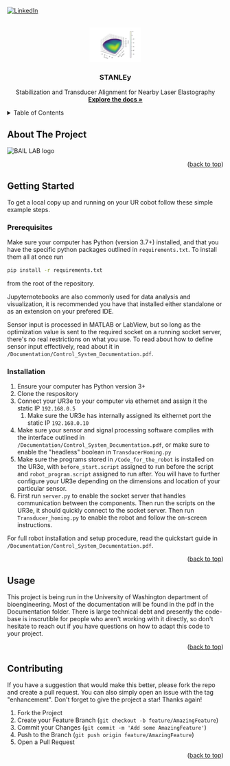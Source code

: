 <a name="readme-top"></a>

<!--
[![Contributors][contributors-shield]][contributors-url]
[![Forks][forks-shield]][forks-url]
[![Stargazers][stars-shield]][stars-url]
[![Issues][issues-shield]][issues-url]
[![MIT License][license-shield]][license-url]
-->
[![LinkedIn][linkedin-shield]][linkedin-url]


<!-- PROJECT LOGO -->
<br />
<div align="center">
  <a href="https://github.com/Benji-UW/COBOT-Transducer-Control-Code">
    <img src="Debugging Scripts/figures/fullscan_render_test_4.jpg" alt="Logo" width="120" height="80">
  </a>

<h3 align="center">STANLEy</h3>

  <p align="center">
    Stabilization and Transducer Alignment for Nearby Laser Elastography
    <br />
    <a href="https://github.com/Benji-UW/COBOT-Transducer-Control-Code"><strong>Explore the docs »</strong></a>
</div>



<!-- TABLE OF CONTENTS -->
<details>
  <summary>Table of Contents</summary>
  <ol>
    <li>
      <a href="#about-the-project">About The Project</a>
      <ul>
        <li><a href="#built-with">Built With</a></li>
      </ul>
    </li>
    <li>
      <a href="#getting-started">Getting Started</a>
      <ul>
        <li><a href="#prerequisites">Prerequisites</a></li>
        <li><a href="#installation">Installation</a></li>
      </ul>
    </li>
    <li><a href="#usage">Usage</a></li>
    <li><a href="#roadmap">Roadmap</a></li>
    <li><a href="#contributing">Contributing</a></li>
    <li><a href="#license">License</a></li>
    <li><a href="#contact">Contact</a></li>
    <li><a href="#acknowledgments">Acknowledgments</a></li>
  </ol>
</details>


<!-- ABOUT THE PROJECT -->
## About The Project
![BAIL LAB logo](http://depts.washington.edu/wangast/images/u336-15-crop-u123.png?crc=4107162486)
<p align="right">(<a href="#readme-top">back to top</a>)</p>

<!--

### Built With

* [![Next][Next.js]][Next-url]
* [![Python][Python]][Next-url]
* [![React][React.js]][React-url]
* [![Vue][Vue.js]][Vue-url]
* [![Angular][Angular.io]][Angular-url]
* [![Svelte][Svelte.dev]][Svelte-url]
* [![Laravel][Laravel.com]][Laravel-url]
* [![Bootstrap][Bootstrap.com]][Bootstrap-url]
* [![JQuery][JQuery.com]][JQuery-url]

<p align="right">(<a href="#readme-top">back to top</a>)</p>
-->


<!-- GETTING STARTED -->

## Getting Started

To get a local copy up and running on your UR cobot follow these simple example steps.

### Prerequisites
Make sure your computer has Python (version 3.7+) installed, and that you have the specific python packages outlined in `requirements.txt`. To install them all at once run
```sh
pip install -r requirements.txt
```
from the root of the repository.

Jupyternotebooks are also commonly used for data analysis and visualization, it is recommended you have that installed either standalone or as an extension on your prefered IDE.

Sensor input is processed in MATLAB or LabView, but so long as the optimization value is sent to the required socket on a running socket server, there's no real restrictions on what you use. To read about how to define sensor input effectively, read about it in `/Documentation/Control_System_Documentation.pdf`.

### Installation

1. Ensure your computer has Python version 3+
2. Clone the respository
3. Connect your UR3e to your computer via ethernet and assign it the static IP `192.168.0.5`
   1. Make sure the UR3e has internally assigned its eithernet port the static IP `192.168.0.10`
4. Make sure your sensor and signal processing software complies with the interface outlined in `/Documentation/Control_System_Documentation.pdf`, or make sure to enable the "headless" boolean in `TransducerHoming.py`
5. Make sure the programs stored in `/Code_for_the_robot` is installed on the UR3e, with `before_start.script` assigned to run before the script and `robot_program.script` assigned to run after. You will have to further configure your UR3e depending on the dimensions and location of your particular sensor.
6. First run `server.py` to enable the socket server that handles communication between the components. Then run the scripts on the UR3e, it should quickly connect to the socket server. Then run `Transducer_homing.py` to enable the robot and follow the on-screen instructions.

For full robot installation and setup procedure, read the quickstart guide in `/Documentation/Control_System_Documentation.pdf`.

<p align="right">(<a href="#readme-top">back to top</a>)</p>

<!-- USAGE EXAMPLES -->
## Usage

This project is being run in the University of Washington department of bioengineering. Most of the documentation will be found in the pdf in the Documentation folder. There is large technical debt and presently the code-base is inscrutible for people who aren't working with it directly, so don't hesitate to reach out if you have questions on how to adapt this code to your project.

<p align="right">(<a href="#readme-top">back to top</a>)</p>

<!-- CONTRIBUTING -->
## Contributing

If you have a suggestion that would make this better, please fork the repo and create a pull request. You can also simply open an issue with the tag "enhancement".
Don't forget to give the project a star! Thanks again!

1. Fork the Project
2. Create your Feature Branch (`git checkout -b feature/AmazingFeature`)
3. Commit your Changes (`git commit -m 'Add some AmazingFeature'`)
4. Push to the Branch (`git push origin feature/AmazingFeature`)
5. Open a Pull Request

<p align="right">(<a href="#readme-top">back to top</a>)</p>



<!-- LICENSE ## License

Distributed under the MIT License. See `LICENSE.txt` for more information.

<p align="right">(<a href="#readme-top">back to top</a>)</p>

-->


<!-- CONTACT ## Contact

Your Name - [@DELETE_ME](https://twitter.com/DELETE_ME) - DELETE_ME@DELETE_ME_client.com

Project Link: [https://github.com/Benji-UW/COBOT-Transducer-Control-Code](https://github.com/Benji-UW/COBOT-Transducer-Control-Code)

<p align="right">(<a href="#readme-top">back to top</a>)</p>
-->



<!-- ACKNOWLEDGMENTS 
## Acknowledgments

* []()
* []()
* []()

<p align="right">(<a href="#readme-top">back to top</a>)</p>

-->

<!-- MARKDOWN LINKS & IMAGES -->
<!-- https://www.markdownguide.org/basic-syntax/#reference-style-links -->
[contributors-shield]: https://img.shields.io/github/contributors/Benji-UW/COBOT-Transducer-Control-Code.svg?style=for-the-badge
[contributors-url]: https://github.com/Benji-UW/COBOT-Transducer-Control-Code/graphs/contributors
[forks-shield]: https://img.shields.io/github/forks/Benji-UW/COBOT-Transducer-Control-Code.svg?style=for-the-badge
[forks-url]: https://github.com/Benji-UW/COBOT-Transducer-Control-Code/network/members
[stars-shield]: https://img.shields.io/github/stars/Benji-UW/COBOT-Transducer-Control-Code.svg?style=for-the-badge
[stars-url]: https://github.com/Benji-UW/COBOT-Transducer-Control-Code/stargazers
[issues-shield]: https://img.shields.io/github/issues/Benji-UW/COBOT-Transducer-Control-Code.svg?style=for-the-badge
[issues-url]: https://github.com/Benji-UW/COBOT-Transducer-Control-Code/issues
[license-shield]: https://img.shields.io/github/license/Benji-UW/COBOT-Transducer-Control-Code.svg?style=for-the-badge
[license-url]: https://github.com/Benji-UW/COBOT-Transducer-Control-Code/blob/master/LICENSE.txt
[linkedin-shield]: https://img.shields.io/badge/-LinkedIn-black.svg?style=for-the-badge&logo=linkedin&colorB=555
[linkedin-url]: https://linkedin.com/in/benji-anderson
[lab-screenshot]: http://depts.washington.edu/wangast/images/u336-15-crop-u123.png?crc=4107162486
[Next.js]: https://img.shields.io/badge/next.js-000000?style=for-the-badge&logo=nextdotjs&logoColor=white
[Next-url]: https://nextjs.org/
[Python]: https://www.python.org/
[React.js]: https://img.shields.io/badge/React-20232A?style=for-the-badge&logo=react&logoColor=61DAFB
[React-url]: https://reactjs.org/
[Vue.js]: https://img.shields.io/badge/Vue.js-35495E?style=for-the-badge&logo=vuedotjs&logoColor=4FC08D
[Vue-url]: https://vuejs.org/
[Angular.io]: https://img.shields.io/badge/Angular-DD0031?style=for-the-badge&logo=angular&logoColor=white
[Angular-url]: https://angular.io/
[Svelte.dev]: https://img.shields.io/badge/Svelte-4A4A55?style=for-the-badge&logo=svelte&logoColor=FF3E00
[Svelte-url]: https://svelte.dev/
[Laravel.com]: https://img.shields.io/badge/Laravel-FF2D20?style=for-the-badge&logo=laravel&logoColor=white
[Laravel-url]: https://laravel.com
[Bootstrap.com]: https://img.shields.io/badge/Bootstrap-563D7C?style=for-the-badge&logo=bootstrap&logoColor=white
[Bootstrap-url]: https://getbootstrap.com
[JQuery.com]: https://img.shields.io/badge/jQuery-0769AD?style=for-the-badge&logo=jquery&logoColor=white
[JQuery-url]: https://jquery.com 